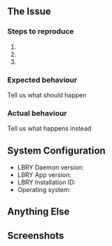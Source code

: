 <!--
Thanks for reporting an issue to LBRY and helping us improve! 

To make it possible for us to help you, please fill out below information carefully.

Before reporting any issues, please make sure that you're using the latest version.
- App releases: https://github.com/lbryio/lbry-app/releases
- Standalone daemon: https://github.com/lbryio/lbry/releases

We are also available on Slack at https://slack.lbry.io
--> 


## The Issue

### Steps to reproduce
1.
2.
3.

### Expected behaviour
Tell us what should happen

### Actual behaviour
Tell us what happens instead


## System Configuration

<!-- For the app, this info is in the About section at the bottom of the Help page. 
     You can include a screenshot instead of typing it out --> 

<!-- For the daemon, run:
     curl 'http://localhost:5279/lbryapi' --data '{"method":"version"}'
     and include the full output -->

- LBRY Daemon version:
- LBRY App version:
- LBRY Installation ID:
- Operating system:


## Anything Else
<!-- Include anything else that does not fit into the above sections -->


## Screenshots
<!-- If a screenshot would help explain the bug, please include one or two here -->

